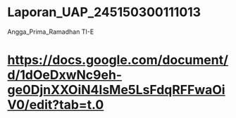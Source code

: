 # Laporan_UAP_245150300111013
Angga_Prima_Ramadhan
TI-E
# https://docs.google.com/document/d/1dOeDxwNc9eh-ge0DjnXXOiN4IsMe5LsFdqRFFwaOiV0/edit?tab=t.0
